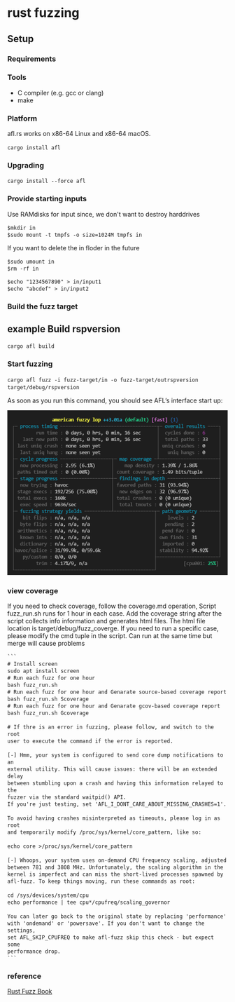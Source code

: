 # rust fuzzing

## Setup

### Requirements

### Tools

- C compiler (e.g. gcc or clang)
- make

### Platform

afl.rs works on x86-64 Linux and x86-64 macOS.

`cargo install afl`

### Upgrading

`cargo install --force afl`

### Provide starting inputs

Use RAMdisks for input since, we don't want to destroy harddrives

```
$mkdir in
$sudo mount -t tmpfs -o size=1024M tmpfs in
```

If you want to delete the in floder in the future

```
$sudo umount in
$rm -rf in
```

```
$echo "1234567890" > in/input1
$echo "abcdef" > in/input2
```

### Build the fuzz target

## example Build rspversion

`cargo afl build`

### Start fuzzing

`cargo afl fuzz -i fuzz-target/in -o fuzz-target/outrspversion target/debug/rspversion`

As soon as you run this command, you should see AFL’s interface start up:

![image-20210628084437384](../fuzz-target/fuzz1.png)

### view coverage 

If you need to check coverage, follow the coverage.md operation, Script fuzz_run.sh runs for 1 hour in each case. 
Add the coverage string after the script collects info information and generates html files. The html file location is target/debug/fuzz_coverge.
If you need to run a specific case, please modify the cmd tuple in the script.
Can run at the same time but merge will cause problems

    ```
    # Install screen 
    sudo apt install screen
    # Run each fuzz for one hour
    bash fuzz_run.sh
    # Run each fuzz for one hour and Genarate source-based coverage report 
    bash fuzz_run.sh Scoverage
    # Run each fuzz for one hour and Genarate gcov-based coverage report 
    bash fuzz_run.sh Gcoverage

    # If thre is an error in fuzzing, please follow, and switch to the root
    user to execute the command if the error is reported.

    [-] Hmm, your system is configured to send core dump notifications to an
    external utility. This will cause issues: there will be an extended delay
    between stumbling upon a crash and having this information relayed to the
    fuzzer via the standard waitpid() API.
    If you're just testing, set 'AFL_I_DONT_CARE_ABOUT_MISSING_CRASHES=1'.

    To avoid having crashes misinterpreted as timeouts, please log in as root
    and temporarily modify /proc/sys/kernel/core_pattern, like so:

    echo core >/proc/sys/kernel/core_pattern

    [-] Whoops, your system uses on-demand CPU frequency scaling, adjusted
    between 781 and 3808 MHz. Unfortunately, the scaling algorithm in the
    kernel is imperfect and can miss the short-lived processes spawned by
    afl-fuzz. To keep things moving, run these commands as root:

    cd /sys/devices/system/cpu
    echo performance | tee cpu*/cpufreq/scaling_governor

    You can later go back to the original state by replacing 'performance'
    with 'ondemand' or 'powersave'. If you don't want to change the settings,
    set AFL_SKIP_CPUFREQ to make afl-fuzz skip this check - but expect some
    performance drop.
    ```

### reference

[Rust Fuzz Book](https://rust-fuzz.github.io/book/afl/setup.html)

